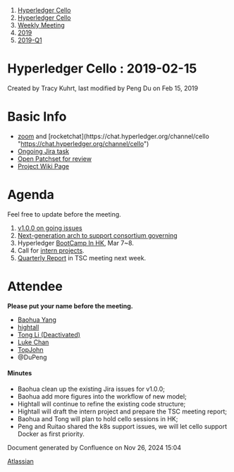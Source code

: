 1. [Hyperledger Cello](index.html)
2. [Hyperledger Cello](Hyperledger-Cello_21659650.html)
3. [Weekly Meeting](Weekly-Meeting_21659700.html)
4. [2019](2019_45252622.html)
5. [2019-Q1](2019-Q1_21659703.html)

# Hyperledger Cello : 2019-02-15

Created by Tracy Kuhrt, last modified by Peng Du on Feb 15, 2019

# Basic Info

- [zoom](https://zoom.us/my/hyperledger.community "https://zoom.us/my/hyperledger.community") and [rocketchat](https://chat.hyperledger.org/channel/cello "https://chat.hyperledger.org/channel/cello")
- [Ongoing Jira task](https://jira.hyperledger.org/projects/CE/issues/CE-188?filter=allopenissues)
- [Open Patchset for review](https://gerrit.hyperledger.org/r/#/q/project:cello+status:open)
- [Project Wiki Page](https://wiki.hyperledger.org/projects/cello "https://wiki.hyperledger.org/projects/cello")

# Agenda

Feel free to update before the meeting.

1. [v1.0.0 on going issues](https://jira.hyperledger.org/issues/?filter=12626)
2. [Next-generation arch to support consortium governing](https://docs.google.com/document/d/1Dw6cEKaul6FenORNkDcxvPDDKwpl0A5EmcJBlqAWJoU/ "https://docs.google.com/document/d/1Dw6cEKaul6FenORNkDcxvPDDKwpl0A5EmcJBlqAWJoU/")
3. Hyperledger [BootCamp In HK](https://lf-hyperledger.atlassian.net/wiki/display/BOOTHK/BootCamp+-+Hong+Kong), Mar 7~8.
4. Call for [intern projects](https://lf-hyperledger.atlassian.net/wiki/display/INTERN/2019+Projects).
5. [Quarterly Report](https://wiki2.hyperledger.org/pages/createpage-entervariables.action?templateId=3112972&spaceKey=HYP&newSpaceKey=HYP&fromPageId=2392312) in TSC meeting next week.

# Attendee

**Please put your name before the meeting.**

- [Baohua Yang](https://lf-hyperledger.atlassian.net/wiki/people/557058:17d87dbf-05fe-4c1b-84cf-fd69f7fcbb20?ref=confluence)
- [hightall](https://lf-hyperledger.atlassian.net/wiki/people/70121:e9c4e0e0-079d-423a-b406-d1bcab2e0194?ref=confluence)
- [Tong Li (Deactivated)](https://lf-hyperledger.atlassian.net/wiki/people/712020:7579aadb-a578-4296-b576-84509b88eb92?ref=confluence)
- [Luke Chan](https://lf-hyperledger.atlassian.net/wiki/people/712020:41573b41-33dc-492c-836d-536b50e9eb2a?ref=confluence)
- [TopJohn](https://lf-hyperledger.atlassian.net/wiki/people/5b417eec10d57114135ec9aa?ref=confluence)
- @DuPeng

#### Minutes

- Baohua clean up the existing Jira issues for v1.0.0;
- Baohua add more figures into the workflow of new model;
- Hightall will continue to refine the existing code structure;
- Hightall will draft the intern project and prepare the TSC meeting report;
- Baohua and Tong will plan to hold cello sessions in HK;
- Peng and Ruitao shared the k8s support issues, we will let cello support Docker as first priority.

Document generated by Confluence on Nov 26, 2024 15:04

[Atlassian](http://www.atlassian.com/)
